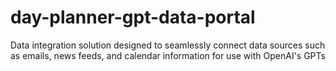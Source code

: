 # day-planner-gpt-data-portal
Data integration solution designed to seamlessly connect data sources such as emails, news feeds, and calendar information for use with OpenAI's GPTs
